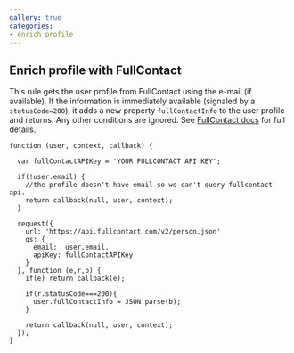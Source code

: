 ```yaml
---
gallery: true
categories:
- enrich profile
---
```

## Enrich profile with FullContact

This rule gets the user profile from FullContact using the e-mail (if available). If the information is immediately available (signaled by a `statusCode=200`), it adds a new property `fullContactInfo` to the user profile and returns. Any other conditions are ignored. See [FullContact docs](http://www.fullcontact.com/developer/docs/) for full details.

```
function (user, context, callback) {

  var fullContactAPIKey = 'YOUR FULLCONTACT API KEY';

  if(!user.email) {
    //the profile doesn't have email so we can't query fullcontact api.
    return callback(null, user, context);
  }

  request({
    url: 'https://api.fullcontact.com/v2/person.json'
    qs: {
      email:  user.email,
      apiKey: fullContactAPIKey
    }
  }, function (e,r,b) {
    if(e) return callback(e);

    if(r.statusCode===200){
      user.fullContactInfo = JSON.parse(b);
    }

    return callback(null, user, context);
  });
}
```
